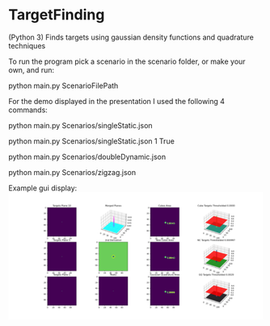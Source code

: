 # TargetFinding
(Python 3)
Finds targets using gaussian density functions and quadrature techniques

To run the program pick a scenario in the scenario folder, or make your own, and run:

python main.py ScenarioFilePath

For the demo displayed in the presentation I used the following 4 commands:

python main.py Scenarios/singleStatic.json

python main.py Scenarios/singleStatic.json 1 True

python main.py Scenarios/doubleDynamic.json

python main.py Scenarios/zigzag.json

Example gui display:
![Architecture](https://github.com/kstisser/TargetFinding/blob/main/Images/singleScenario.png)
